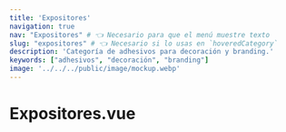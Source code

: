 ```yaml
---
title: 'Expositores'
navigation: true
nav: "Expositores" # 👈 Necesario para que el menú muestre texto
slug: "expositores" # 👈 Necesario si lo usas en `hoveredCategory`
description: 'Categoría de adhesivos para decoración y branding.'
keywords: ["adhesivos", "decoración", "branding"]
image: '../../../public/image/mockup.webp'
---
```


# Expositores.vue